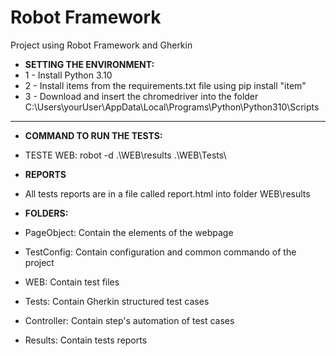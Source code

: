 # Robot Framework
Project using Robot Framework and Gherkin

* **SETTING THE ENVIRONMENT:**
* 1 - Install Python 3.10
* 2 - Install items from the requirements.txt file using pip install "item"
* 3 - Download and insert the chromedriver into the folder C:\Users\yourUser\AppData\Local\Programs\Python\Python310\Scripts
---
* **COMMAND TO RUN THE TESTS:**
* TESTE WEB: robot -d .\WEB\results .\WEB\Tests\

* **REPORTS**
* All tests reports are in a file called report.html into folder WEB\results

* **FOLDERS:**
* PageObject: Contain the elements of the webpage
* TestConfig: Contain configuration and common commando of the project
* WEB: Contain test files
* Tests: Contain Gherkin structured test cases
* Controller: Contain step's automation of test cases
* Results: Contain tests reports
